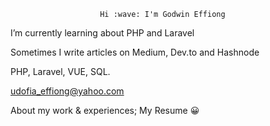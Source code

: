                         Hi :wave: I'm Godwin Effiong


I’m currently learning about PHP and Laravel

Sometimes I write articles on Medium, Dev.to and Hashnode

PHP, Laravel, VUE, SQL.

udofia_effiong@yahoo.com

About my work & experiences; My Resume :grinning:
